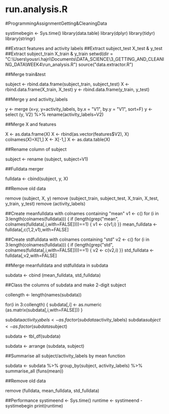 # run.analysis.R
#ProgrammingAssignmentGetting&amp;CleaningData

systimebegin <- Sys.time()
library(data.table)
library(dplyr)
library(tidyr)
library(stringr)


##Extract features and activity labels
##Extract subject_test X_test & y_test 
##Extract subject_train X_train & y_train 
setwd(dir = "C:\\Users\\yousri.hajri\\Documents\\DATA_SCIENCE\\3_GETTING_AND_CLEANING_DATA\\WEEK4\\run_analysis.R")
source("data.extractor.R")

##Merge train&test

subject <- rbind.data.frame(subject_train, subject_test)
X <- rbind.data.frame(X_train, X_test)
y <- rbind.data.frame(y_train, y_test)

##Merge y and activity_labels

y <- merge (x=y, y=activity_labels, by.x = "V1", by.y = "V1", sort=F) 
y <- select (y, V2) %>% rename(activity_labels=V2)

##Merge X and features

X <- as.data.frame(X)
X <- rbind(as.vector(features$V2), X)
colnames(X)=X[1,]
X <- X[-1,]
X <- as.data.table(X)

##Rename column of subject

subject <- rename (subject, subject=V1)

##Fulldata merger

fulldata <- cbind(subject, y, X)

##Remove old data

remove (subject, X, y)
remove (subject_train, subject_test,
        X_train, X_test,
        y_train, y_test)
remove (activity_labels)


##Create meanfulldata with colnames containing "mean"
v1 <- c()
for (i in 3:length(colnames(fulldata))) {
              if (length(grep("mean", colnames(fulldata[,i,with=FALSE])))==1) {
               v1 <- c(v1,i)      }}
mean_fulldata <- fulldata[,c(1,2,v1),with=FALSE]

##Create stdfulldata with colnames containing "std"
v2 <- c()
for (i in 3:length(colnames(fulldata))) {
  if (length(grep("std", colnames(fulldata[,i,with=FALSE])))==1) {
    v2 <- c(v2,i)      }}
std_fulldata <- fulldata[,v2,with=FALSE]

##Merge meanfulldata and stdfulldata in subdata

subdata <- cbind (mean_fulldata, std_fulldata)

##Class the columns of subdata and make 2-digit subject

collength <- length(names(subdata))

for(i in 3:collength) {
              subdata[,i] <- as.numeric (as.matrix(subdata[,i,with=FALSE])) }

subdata$activity_labels <- as.factor(subdata$activity_labels)
subdata$subject <- as.factor(subdata$subject)

subdata <- tbl_df(subdata)

subdata <- arrange (subdata, subject)

##Summarise all subject/activity_labels by mean function

subdata <- subdata %>%
  group_by(subject, activity_labels) %>%
  summarise_all (funs(mean))


##Remove old data

remove (fulldata, mean_fulldata, std_fulldata)


##Performance
systimeend <- Sys.time()
runtime <- systimeend - systimebegin
print(runtime)




